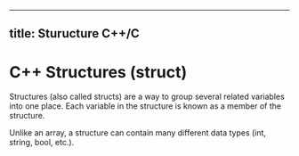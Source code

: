 ---
title: Sturucture C++/C
----
#  C++ Structures (struct)
Structures (also called structs) are a way to group several related variables into one place. Each variable in the structure is known as a member of the structure.

Unlike an array, a structure can contain many different data types (int, string, bool, etc.).


